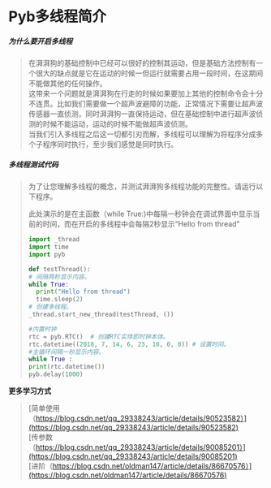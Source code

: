 # Pyb多线程简介

##### 为什么要开启多线程

>​		在湃湃狗的基础控制中已经可以很好的控制其运动，但是基础方法控制有一个很大的缺点就是它在运动的时候一但运行就需要占用一段时间，在这期间不能做其他的任何操作。  
>​		这带来一个问题就是湃湃狗在行走的时候如果要加上其他的控制命令会十分不连贯。比如我们需要做一个超声波避障的功能，正常情况下需要让超声波传感器一直侦测，同时湃湃狗一直保持运动，但在基础控制中进行超声波侦测的时候不能运动，运动的时候不能做超声波侦测。  
>​		当我们引入多线程之后这一切都引刃而解，多线程可以理解为将程序分成多个子程序同时执行，至少我们感觉是同时执行。  


##### 多线程测试代码

>  为了让您理解多线程的概念，并测试湃湃狗多线程功能的完整性。请运行以下程序。
>
>  此处演示的是在主函数（while True:)中每隔一秒钟会在调试界面中显示当前的时间，而在开启的多线程中会每隔2秒显示“Hello from thread”
>
>```python
>import _thread
>import time
>import pyb
>
>def testThread():
># 间隔两秒显示内容。
>while True:
>   print("Hello from thread")
>   time.sleep(2)
># 创建多线程。
>_thread.start_new_thread(testThread, ())
>
>#内置时钟
>rtc = pyb.RTC()  # 创建RTC实体即时钟本体。
>rtc.datetime((2018, 7, 14, 6, 23, 18, 0, 0)) # 设置时间。
>#主循环间隔一秒显示内容。
>while True :
>print(rtc.datetime())
>pyb.delay(1000)
>```

**更多学习方式**

>[简单使用（https://blog.csdn.net/qq_29338243/article/details/90523582）](https://blog.csdn.net/qq_29338243/article/details/90523582)  
>[传参数（https://blog.csdn.net/qq_29338243/article/details/90085201）](https://blog.csdn.net/qq_29338243/article/details/90085201)  
>[进阶（https://blog.csdn.net/oldman147/article/details/86670576）](https://blog.csdn.net/oldman147/article/details/86670576)  
